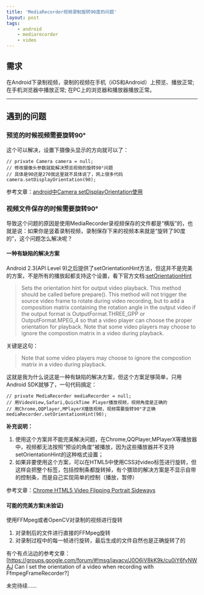 ```yaml
---
title: 'MediaRecorder视频录制旋转90度的问题'
layout: post
tags:
    - android
    - mediarecorder
    - video
---
```



## 需求

在Android下录制视频，录制的视频在手机（iOS和Android）上预览、播放正常;
在手机浏览器中播放正常;
在PC上的浏览器和播放器播放正常。

-----

## 遇到的问题

### 预览的时候视频需要旋转90°

这个可以解决，设置下摄像头显示的方向就可以了：

    // private Camera camera = null;
    // 修改摄像头参数就能解决预览视频的旋转90°问题
    // 具体是90还是270我这里就不具体说了，网上很多代码
    camera.setDisplayOrientation(90);

参考文章：[android中Camera setDisplayOrientation使用](http://blog.csdn.net/fengye810130/article/details/11614427)

### 视频文件保存的时候需要旋转90°

导致这个问题的原因是使用MediaRecorder录视频保存的文件都是“横版”的，也就是说：如果你是竖着录制视频，录制保存下来的视频本来就是“旋转了90度的”，这个问题怎么解决呢？

#### 一种有缺陷的解决方案

Android 2.3(API Level 9)之后提供了setOrientationHint方法，但这并不是完美的方案，不是所有的播放起都支持这个设置，看下官方文档:[setOrientationHint](http://developer.android.com/reference/android/media/MediaRecorder.html#setOrientationHint)

> Sets the orientation hint for output video playback. This method should be called before prepare(). This method will not trigger the source video frame to rotate during video recording, but to add a composition matrix containing the rotation angle in the output video if the output format is OutputFormat.THREE_GPP or OutputFormat.MPEG_4 so that a video player can choose the proper orientation for playback. Note that some video players may choose to ignore the compostion matrix in a video during playback.

关键是这句：
> Note that some video players may choose to ignore the compostion matrix in a video during playback.

这就是我为什么说这是一种有缺陷的解决方案，但这个方案足够简单，只用Android SDK就够了，一句代码搞定：


    // private MediaRecorder mediaRecorder = null;
    // 用VideoView,Safari,QuickTime Player播放视频，视频角度是正确的
    // 用Chrome,QQPlayer,MPlayerX播放视频，视频需要旋转90°才正确
    mediaRecorder.setOrientationHint(90);

**补充说明：**
1. 使用这个方案并不能完美解决问题，在Chrome,QQPlayer,MPlayerX等播放器中，视频都无法按照“预设的角度”被播放，因为这些播放器并不支持setOrientationHint的这种格式设置；
2. 如果非要使用这个方案，可以在HTML5中使用CSS对video标签进行旋转，但这样会把整个标签，包括控制条都旋转掉，有个猥琐的解决方案是不显示自带的控制条，而是自己实现简单的控制（播放，暂停）

参考文章：[Chrome HTML5 Video Flipping Portrait Sideways](http://stackoverflow.com/questions/12486870/chrome-html5-video-flipping-portrait-sideways)

#### 可能的完美方案(未验证)

使用FFMpeg或者OpenCV对录制的视频进行旋转
1. 对录制后的文件进行直接的FFMpeg旋转
2. 对录制过程中的每一帧进行旋转，最后生成的文件自然也是正确旋转了的

有个有点沾边的参考文章：[https://groups.google.com/forum/#!msg/javacv/J0O6jV8kK9k/cu0iY6fyNWAJ Can I set the orientation of a video when recording with FfmpegFrameRecorder?]


未完待续……